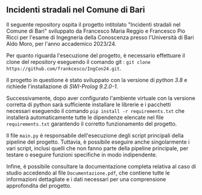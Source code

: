 ## Incidenti stradali nel Comune di Bari

Il seguente repository ospita il progetto intitolato "Incidenti stradali nel Comune di Bari" sviluppato da Francesco Maria Reggio e Francesco Pio Ricci per l'esame di Ingegneria della Conoscenza presso l'Università di Bari Aldo Moro, per l'anno accademico 2023/24.

Per quanto riguarda l'esecuzione del progetto, è necessario effettuare il clone del repository eseguendo il comando git : `git clone https://github.com/frankcesco/IngCon24.git`. 

Il progetto in questione è stato sviluppato con la versione di _python 3.8_ e richiede l'installazione di _SWI-Prolog 9.2.0-1_.

Successivamente, dopo aver configurato l'ambiente virtuale con la versione corretta di python sarà sufficiente installare le librerie e i pacchetti necessari eseguendo il comando `pip install -r requirements.txt` che installerà automaticamente tutte le dipendenze elencate nel file `requirements.txt` garantendo il corretto funzionamento del progetto. 

Il file `main.py` è responsabile dell'esecuzione degli script principali della pipeline del progetto. Tuttavia, è possibile eseguire anche singolarmente i vari script, inclusi quelli che non fanno parte della pipeline principale, per testare o eseguire funzioni specifiche in modo indipendente.

Infine, è possibile consultare la documentazione completa relativa al caso di studio accedendo al file `Documentazione.pdf`, che contiene tutte le informazioni dettagliate e i dati necessari per una comprensione approfondita del progetto.
